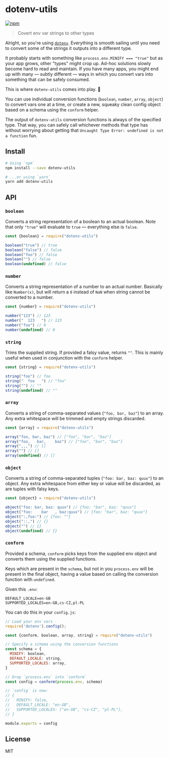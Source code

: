 # dotenv-utils

[![npm](https://img.shields.io/npm/v/dotenv-utils.svg)](https://www.npmjs.com/package/dotenv-utils)

> Covert env var strings to other types

Alright, so you're using [`dotenv`](https://www.npmjs.com/package/dotenv). Everything is smooth sailing until you need to convert some of the strings it outputs into a different type.

It probably starts with something like `process.env.MINIFY === "true"` but as your app grows, other "types" might crop up. Ad-hoc solutions slowly become hard to read and maintain. If you have many apps, you might end up with many — subtly different — ways in which you convert vars into something that can be safely consumed.

This is where `dotenv-utils` comes into play. :tada:

You can use individual conversion functions (`boolean`, `number`, `array`, `object`) to convert vars one at a time, or create a new, squeaky clean config object based on a schema using the `conform` helper.

The output of `dotenv-utils` conversion functions is always of the specified type. That way, you can safely call whichever methods that type has without worrying about getting that `Uncaught Type Error: undefined is not a function` fun.

## Install

```sh
# Using `npm`
npm install --save dotenv-utils

# ...or using `yarn`
yarn add dotenv-utils
```

## API

### `boolean`

Converts a string representation of a boolean to an actual boolean. Note that only `"true"` will evaluate to `true` — everything else is `false`.

```js
const {boolean} = require("dotenv-utils")

boolean("true") // true
boolean("false") // false
boolean("foo") // false
boolean("") // false
boolean(undefined) // false
```

### `number`

Converts a string representation of a number to an actual number. Basically like `Number(x)`, but will return a `0` instead of `NaN` when string cannot be converted to a number.

```js
const {number} = require("dotenv-utils")

number("123") // 123
number("  123   ") // 123
number("foo") // 0
number(undefined) // 0
```

### `string`

Trims the supplied string. If provided a falsy value, returns `""`. This is mainly useful when used in conjunction with the `conform` helper.

```js
const {string} = require("dotenv-utils")

string("foo") // foo
string("  foo   ") // "foo"
string("") // ""
string(undefined) // ""
```

### `array`

Converts a string of comma-separated values (`"foo, bar, baz"`) to an array. Any extra whitespace will be trimmed and empty strings discarded.

```js
const {array} = require("dotenv-utils")

array("foo, bar, baz") // ["foo", "bar", "baz"]
array("foo,   bar,    baz") // ["foo", "bar", "baz"]
array(",,,") // []
array("") // []
array(undefined) // []
```

### `object`

Converts a string of comma-separated tuples (`"foo: bar, baz: quux"`) to an object. Any extra whitespace from either key or value will be discarded, as are tuples with falsy keys.

```js
const {object} = require("dotenv-utils")

object("foo: bar, baz: quux") // {foo: "bar", baz: "quux"}
object("foo:    bar   , baz:quux") // {foo: "bar", baz: "quux"}
object(":,foo:") // {foo: ""}
object("::,") // {}
object("") // {}
object(undefined) // {}
```

### `conform`

Provided a schema, `conform` picks keys from the supplied env object and converts them using the supplied functions.

Keys which are present in the `schema`, but not in you `process.env` will be present in the final object, having a value based on calling the conversion function with `undefined`.

Given this `.env`:
```
DEFAULT_LOCALE=en-GB
SUPPORTED_LOCALES=en-GB,cs-CZ,pl-PL
```

You can do this in your `config.js`:
```js
// Load your env vars
require('dotenv').config();

const {conform, boolean, array, string} = require("dotenv-utils")

// Specify a schema using the conversion functions
const schema = {
  MINIFY: boolean,
  DEFAULT_LOCALE: string,
  SUPPORTED_LOCALES: array,
}

// Drop `process.env` into `conform`
const config = conform(process.env, schema)

// `config` is now:
// {
//   MINIFY: false,
//   DEFAULT_LOCALE: "en-GB",
//   SUPPORTED_LOCALES: ["en-GB", "cs-CZ", "pl-PL"],
// }

module.exports = config
```

## License

MIT
